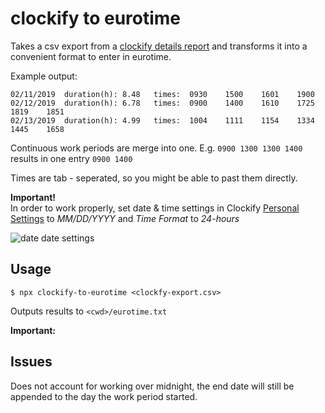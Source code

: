 # clockify to eurotime 
Takes a csv export from a [clockify details report](https://clockify.me/help/reports/detailed-report) and transforms it into a convenient format to enter in eurotime.

Example output:

```
02/11/2019	duration(h): 8.48	times: 	0930	1500	1601	1900
02/12/2019	duration(h): 6.78	times: 	0900	1400	1610	1725	1819	1851
02/13/2019	duration(h): 4.99	times: 	1004	1111	1154	1334	1445	1658
```

Continuous work periods are merge into one.
E.g.
``0900 1300	1300 1400`` results in one entry ``0900 1400``

Times are tab - seperated, so you might be able to past them directly.

**Important!**  
 In order to work properly, set date & time settings in  Clockify [Personal Settings](https://clockify.me/user/settings) to *MM/DD/YYYY* and *Time Format* to *24-hours*
 
![date date settings](https://www.dropbox.com/s/849qdsuonpase5w/time_settings.png?raw=1)

## Usage
``
$ npx clockify-to-eurotime <clockfy-export.csv>
``

Outputs results to `<cwd>/eurotime.txt`

**Important:**

## Issues
Does not account for working over midnight, the end date will still be appended to the day the work period started.
